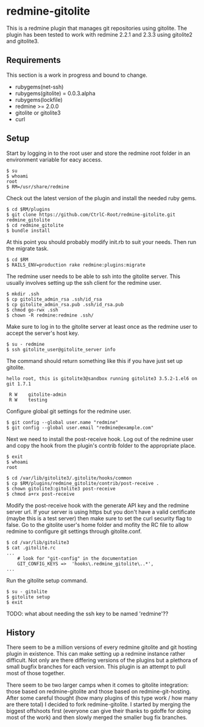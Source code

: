 redmine-gitolite
================

This is a redmine plugin that manages git repositories using gitolite. The
plugin has been tested to work with redmine 2.2.1 and 2.3.3 using gitolite2 and
gitolite3.

Requirements
------------

This section is a work in progress and bound to change.

 * rubygems(net-ssh)
 * rubygems(gitolite) = 0.0.3.alpha
 * rubygems(lockfile)
 * redmine >= 2.0.0
 * gitolite or gitolite3
 * curl

Setup
-----

Start by logging in to the root user and store the redmine root folder in an
environment variable for eacy access.

    $ su
    $ whoami
    root
    $ RM=/usr/share/redmine

Check out the latest version of the plugin and install the needed ruby gems.

    $ cd $RM/plugins
    $ git clone https://github.com/CtrlC-Root/redmine-gitolite.git redmine_gitolite
    $ cd redmine_gitolite
    $ bundle install

At this point you should probably modify init.rb to suit your needs. Then run
the migrate task.

    $ cd $RM
    $ RAILS_ENV=production rake redmine:plugins:migrate

The redmine user needs to be able to ssh into the gitolite server. This usually
involves setting up the ssh client for the redmine user.

    $ mkdir .ssh
    $ cp gitolite_admin_rsa .ssh/id_rsa
    $ cp gitolite_admin_rsa.pub .ssh/id_rsa.pub
    $ chmod go-rwx .ssh
    $ chown -R redmine:redmine .ssh/

Make sure to log in to the gitolite server at least once as the redmine user to
accept the server's host key.

    $ su - redmine
    $ ssh gitolite_user@gitolite_server info

The command should return something like this if you have just set up gitolite.

    hello root, this is gitolite3@sandbox running gitolite3 3.5.2-1.el6 on git 1.7.1

     R W    gitolite-admin
     R W    testing

Configure global git settings for the redmine user.

    $ git config --global user.name "redmine"
    $ git config --global user.email "redmine@example.com"

Next we need to install the post-receive hook. Log out of the redmine user and
copy the hook from the plugin's contrib folder to the appropriate place.

    $ exit
    $ whoami
    root

    $ cd /var/lib/gitolite3/.gitolite/hooks/common
    $ cp $RM/plugins/redmine_gitolite/contrib/post-receive .
    $ chown gitolite3:gitolite3 post-receive
    $ chmod a+rx post-receive

Modify the post-receive hook with the generate API key and the redmine server
url. If your server is using https but you don't have a valid certificate
(maybe this is a test server) then make sure to set the curl security flag to
false. Go to the gitolite user's home folder and mofity the RC file to allow
redmine to configure git settings through gitolite.conf.

    $ cd /var/lib/gitolite3
    $ cat .gitolite.rc
    ...
        # look for "git-config" in the documentation
        GIT_CONFIG_KEYS =>  'hooks\.redmine_gitolite\..*',
    ...

Run the gitolite setup command.

    $ su - gitolite
    $ gitolite setup
    $ exit

TODO: what about needing the ssh key to be named 'redmine'??

History
-------

There seem to be a million versions of every redmine gitolite and git hosting
plugin in existence. This can make setting up a redmine instance rather
difficult. Not only are there differing versions of the plugins but a plethora
of small bugfix branches for each version. This plugin is an attempt to pull
most of those together.

There seem to be two larger camps when it comes to gitolite integration: those
based on redmine-gitolite and those based on redmine-git-hosting. After some
careful thought (how many plugins of this type work / how many are there total)
I decided to fork redmine-gitolite. I started by merging the biggest offshoots
first (everyone can give their thanks to gdoffe for doing most of the work) and
then slowly merged the smaller bug fix branches.
